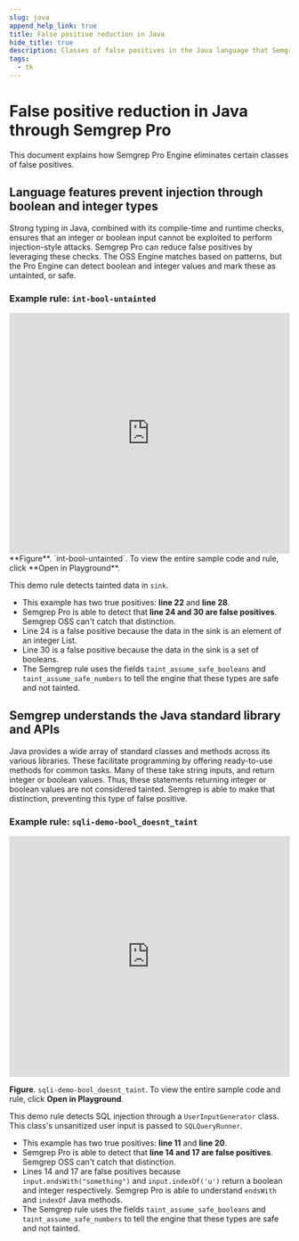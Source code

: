 ```yaml
---
slug: java
append_help_link: true
title: False positive reduction in Java
hide_title: true
description: Classes of false positives in the Java language that Semgrep Pro Engine can eliminate.
tags:
  - tk
---
```


# False positive reduction in Java through Semgrep Pro 

This document explains how Semgrep Pro Engine eliminates certain classes of false positives.

## Language features prevent injection through boolean and integer types 

Strong typing in Java, combined with its compile-time and runtime checks, ensures that an integer or boolean input cannot be exploited to perform injection-style attacks. Semgrep Pro can reduce false positives by leveraging these checks. The OSS Engine matches based on patterns, but the Pro Engine can detect boolean and integer values and mark these as untainted, or safe.

### Example rule: `int-bool-untainted`

<iframe title="tk" src="https://semgrep.dev/embed/editor?snippet=Ab0p8" width="100%" height="432px" frameBorder="0"></iframe>
**Figure**. `int-bool-untainted`. To view the entire sample code and rule, click **Open in Playground**.

This demo rule detects tainted data in `sink`. 

* This example has two true positives: **line 22** and **line 28**.
* Semgrep Pro is able to detect that **line 24 and 30 are false positives**. Semgrep OSS can't catch that distinction.
* Line 24 is a false positive because the data in the sink is an element of an integer List.
* Line 30 is a false positive because the data in the sink is a set of booleans.
* The Semgrep rule uses the fields `taint_assume_safe_booleans` and `taint_assume_safe_numbers` to tell the engine that these types are safe and not tainted. 

## Semgrep understands the Java standard library and APIs

Java provides a wide array of standard classes and methods across its various libraries. These facilitate programming by offering ready-to-use methods for common tasks. Many of these take string inputs, and return integer or boolean values. Thus, these statements returning integer or boolean values are not considered tainted. Semgrep is able to make that distinction, preventing this type of false positive. 

### Example rule: `sqli-demo-bool_doesnt_taint`

<iframe title="tk" src="https://semgrep.dev/embed/editor?snippet=Kx1AY" width="100%" height="432px" frameBorder="0"></iframe>

**Figure**. `sqli-demo-bool_doesnt_taint`. To view the entire sample code and rule, click **Open in Playground**.

This demo rule detects SQL injection through a `UserInputGenerator` class. This class's unsanitized user input is passed to `SQLQueryRunner`.

* This example has two true positives: **line 11** and **line 20**.
* Semgrep Pro is able to detect that **line 14 and 17 are false positives**. Semgrep OSS can't catch that distinction.
* Lines 14 and 17 are false positives because `input.endsWith("something")` and `input.indexOf('u')` return a boolean and integer respectively. Semgrep Pro is able to understand `endsWith` and `indexOf` Java methods.
* The Semgrep rule uses the fields `taint_assume_safe_booleans` and `taint_assume_safe_numbers` to tell the engine that these types are safe and not tainted. 




